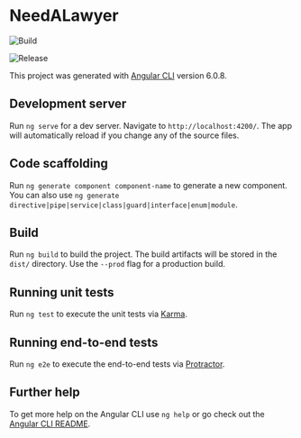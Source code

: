 # NeedALawyer

![Build](https://falconwebtech.visualstudio.com/_apis/public/build/definitions/5aba4bd0-61c2-4d3d-936e-3a1ee7bc2fdd/10/badge?api-version=5.0-preview.2)

![Release](https://falconwebtech.vsrm.visualstudio.com/_apis/public/Release/badge/5aba4bd0-61c2-4d3d-936e-3a1ee7bc2fdd/1/1)

This project was generated with [Angular CLI](https://github.com/angular/angular-cli) version 6.0.8.

## Development server

Run `ng serve` for a dev server. Navigate to `http://localhost:4200/`. The app will automatically reload if you change any of the source files.

## Code scaffolding

Run `ng generate component component-name` to generate a new component. You can also use `ng generate directive|pipe|service|class|guard|interface|enum|module`.

## Build

Run `ng build` to build the project. The build artifacts will be stored in the `dist/` directory. Use the `--prod` flag for a production build.

## Running unit tests

Run `ng test` to execute the unit tests via [Karma](https://karma-runner.github.io).

## Running end-to-end tests

Run `ng e2e` to execute the end-to-end tests via [Protractor](http://www.protractortest.org/).

## Further help

To get more help on the Angular CLI use `ng help` or go check out the [Angular CLI README](https://github.com/angular/angular-cli/blob/master/README.md).

